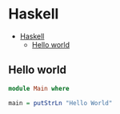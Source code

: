 # Haskell

<!--ts-->
* [Haskell](hasekll.md#haskell)
   * [Hello world](hasekll.md#hello-world)

<!-- Added by: runner, at: Mon Aug  2 15:11:11 UTC 2021 -->

<!--te-->

## Hello world
```haskell
module Main where

main = putStrLn "Hello World"
```
